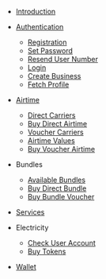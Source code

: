 <!-- docs/_sidebar.md -->

* [Introduction](/)

* [Authentication](auth/index.md)
  - [Registration](auth/registration.md)
  - [Set Password](auth/set-password.md)
  - [Resend User Number](auth/resend-user-number.md)
  - [Login](auth/login.md)
  - [Create Business](auth/create-business.md)
  - [Fetch Profile](auth/fetch-profile.md)

* [Airtime](airtime/index.md)
  - [Direct Carriers](airtime/direct-carriers.md)
  - [Buy Direct Airtime](airtime/buy-direct-airtime.md)
  - [Voucher Carriers](airtime/voucher-carriers.md)
  - [Airtime Values](airtime/voucher-values.md)
  - [Buy Voucher Airtime](airtime/buy-voucher-airtime.md)

* Bundles
  - [Available Bundles](bundle/available-bundles.md)
  - [Buy Direct Bundle](bundle/buy-direct.md)
  - [Buy Bundle Voucher](bundle/buy-voucher.md)

* [Services](services/index.md)

* Electricity
  - [Check User Account](electricity/verify-account.md)
  - [Buy Tokens](electricity/buy-electricity.md)

- [Wallet](wallet/index.md)